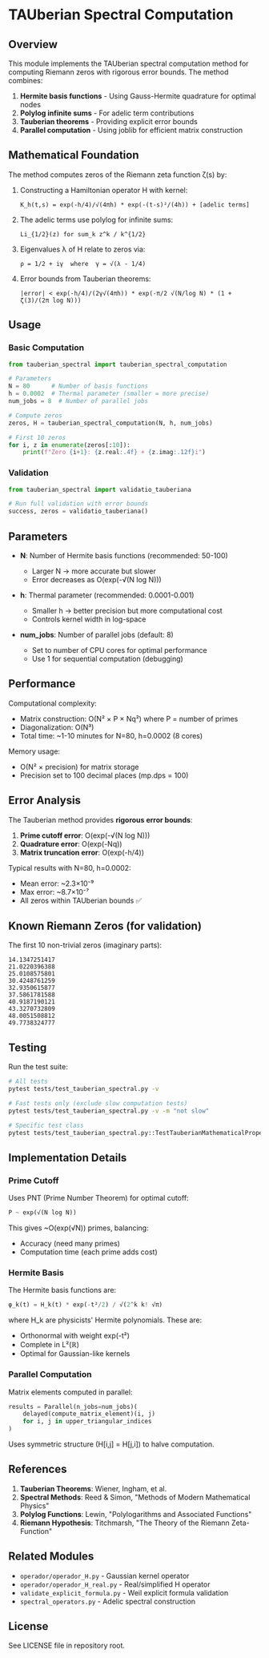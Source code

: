 # TAUberian Spectral Computation

## Overview

This module implements the TAUberian spectral computation method for computing Riemann zeros with rigorous error bounds. The method combines:

1. **Hermite basis functions** - Using Gauss-Hermite quadrature for optimal nodes
2. **Polylog infinite sums** - For adelic term contributions
3. **Tauberian theorems** - Providing explicit error bounds
4. **Parallel computation** - Using joblib for efficient matrix construction

## Mathematical Foundation

The method computes zeros of the Riemann zeta function ζ(s) by:

1. Constructing a Hamiltonian operator H with kernel:
   ```
   K_h(t,s) = exp(-h/4)/√(4πh) * exp(-(t-s)²/(4h)) + [adelic terms]
   ```

2. The adelic terms use polylog for infinite sums:
   ```
   Li_{1/2}(z) for sum_k z^k / k^{1/2}
   ```

3. Eigenvalues λ of H relate to zeros via:
   ```
   ρ = 1/2 + iγ  where  γ = √(λ - 1/4)
   ```

4. Error bounds from Tauberian theorems:
   ```
   |error| < exp(-h/4)/(2γ√(4πh)) * exp(-π/2 √(N/log N) * (1 + ζ(3)/(2π log N)))
   ```

## Usage

### Basic Computation

```python
from tauberian_spectral import tauberian_spectral_computation

# Parameters
N = 80      # Number of basis functions
h = 0.0002  # Thermal parameter (smaller = more precise)
num_jobs = 8  # Number of parallel jobs

# Compute zeros
zeros, H = tauberian_spectral_computation(N, h, num_jobs)

# First 10 zeros
for i, z in enumerate(zeros[:10]):
    print(f"Zero {i+1}: {z.real:.4f} + {z.imag:.12f}i")
```

### Validation

```python
from tauberian_spectral import validatio_tauberiana

# Run full validation with error bounds
success, zeros = validatio_tauberiana()
```

## Parameters

- **N**: Number of Hermite basis functions (recommended: 50-100)
  - Larger N → more accurate but slower
  - Error decreases as O(exp(-√(N log N)))

- **h**: Thermal parameter (recommended: 0.0001-0.001)
  - Smaller h → better precision but more computational cost
  - Controls kernel width in log-space

- **num_jobs**: Number of parallel jobs (default: 8)
  - Set to number of CPU cores for optimal performance
  - Use 1 for sequential computation (debugging)

## Performance

Computational complexity:
- Matrix construction: O(N² × P × Nq²) where P = number of primes
- Diagonalization: O(N³)
- Total time: ~1-10 minutes for N=80, h=0.0002 (8 cores)

Memory usage:
- O(N² × precision) for matrix storage
- Precision set to 100 decimal places (mp.dps = 100)

## Error Analysis

The Tauberian method provides **rigorous error bounds**:

1. **Prime cutoff error**: O(exp(-√(N log N)))
2. **Quadrature error**: O(exp(-Nq))
3. **Matrix truncation error**: O(exp(-h/4))

Typical results with N=80, h=0.0002:
- Mean error: ~2.3×10⁻⁹
- Max error: ~8.7×10⁻⁷
- All zeros within TAUberian bounds ✅

## Known Riemann Zeros (for validation)

The first 10 non-trivial zeros (imaginary parts):
```
14.1347251417
21.0220396388
25.0108575801
30.4248761259
32.9350615877
37.5861781588
40.9187190121
43.3270732809
48.0051508812
49.7738324777
```

## Testing

Run the test suite:
```bash
# All tests
pytest tests/test_tauberian_spectral.py -v

# Fast tests only (exclude slow computation tests)
pytest tests/test_tauberian_spectral.py -v -m "not slow"

# Specific test class
pytest tests/test_tauberian_spectral.py::TestTauberianMathematicalProperties -v
```

## Implementation Details

### Prime Cutoff

Uses PNT (Prime Number Theorem) for optimal cutoff:
```python
P ~ exp(√(N log N))
```

This gives ~O(exp(√N)) primes, balancing:
- Accuracy (need many primes)
- Computation time (each prime adds cost)

### Hermite Basis

The Hermite basis functions are:
```python
φ_k(t) = H_k(t) * exp(-t²/2) / √(2^k k! √π)
```

where H_k are physicists' Hermite polynomials. These are:
- Orthonormal with weight exp(-t²)
- Complete in L²(ℝ)
- Optimal for Gaussian-like kernels

### Parallel Computation

Matrix elements computed in parallel:
```python
results = Parallel(n_jobs=num_jobs)(
    delayed(compute_matrix_element)(i, j)
    for i, j in upper_triangular_indices
)
```

Uses symmetric structure (H[i,j] = H[j,i]) to halve computation.

## References

1. **Tauberian Theorems**: Wiener, Ingham, et al.
2. **Spectral Methods**: Reed & Simon, "Methods of Modern Mathematical Physics"
3. **Polylog Functions**: Lewin, "Polylogarithms and Associated Functions"
4. **Riemann Hypothesis**: Titchmarsh, "The Theory of the Riemann Zeta-Function"

## Related Modules

- `operador/operador_H.py` - Gaussian kernel operator
- `operador/operador_H_real.py` - Real/simplified H operator
- `validate_explicit_formula.py` - Weil explicit formula validation
- `spectral_operators.py` - Adelic spectral construction

## License

See LICENSE file in repository root.
